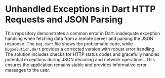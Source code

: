 # Unhandled Exceptions in Dart HTTP Requests and JSON Parsing

This repository demonstrates a common error in Dart: inadequate exception handling when fetching data from a remote server and parsing the JSON response.  The `bug.dart` file shows the problematic code, while `bugSolution.dart` provides a corrected version with robust error handling.  The solution includes checks for HTTP status codes and gracefully handles potential exceptions during JSON decoding and network operations.  This ensures the application remains stable and provides informative error messages to the user.